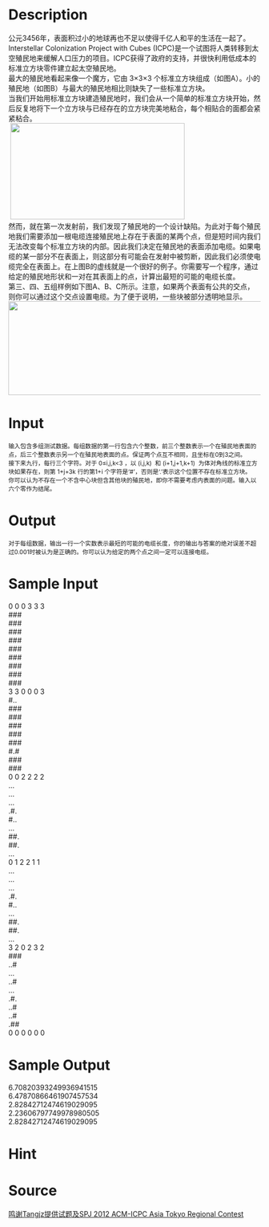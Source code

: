 
# Description

<div class="content"><div>公元3456年，表面积过小的地球再也不足以使得千亿人和平的生活在一起了。Interstellar Colonization Project with Cubes (ICPC)是一个试图将人类转移到太空殖民地来缓解人口压力的项目。ICPC获得了政府的支持，并很快利用低成本的标准立方块零件建立起太空殖民地。</div>
<div>最大的殖民地看起来像一个魔方，它由 3×3×3 个标准立方块组成（如图A）。小的殖民地（如图B）与最大的殖民地相比则缺失了一些标准立方块。</div>
<div>当我们开始用标准立方块建造殖民地时，我们会从一个简单的标准立方块开始，然后反复地将下一个立方块与已经存在的立方块完美地粘合，每个相贴合的面都会紧紧粘合。</div>
<div> <img src="source/bzoj/4685/img/aHR0cHM6Ly9seWRzeS5jb20vSnVkZ2VPbmxpbmUvdXBsb2FkLzIwMTYwOC9hMS5wbmc=.png" width="348" height="192" alt=""/></div>
<div>然而，就在第一次发射前，我们发现了殖民地的一个设计缺陷。为此对于每个殖民地我们需要添加一根电缆连接殖民地上存在于表面的某两个点，但是短时间内我们无法改变每个标准立方块的内部。因此我们决定在殖民地的表面添加电缆。如果电缆的某一部分不在表面上，则这部分有可能会在发射中被剪断，因此我们必须使电缆完全在表面上。在上图B的虚线就是一个很好的例子。你需要写一个程序，通过给定的殖民地形状和一对在其表面上的点，计算出最短的可能的电缆长度。</div>
<div>第三、四、五组样例如下图A、B、C所示。注意，如果两个表面有公共的交点，则你可以通过这个交点设置电缆。为了便于说明，一些块被部分透明地显示。</div>
<div><img src="source/bzoj/4685/img/aHR0cHM6Ly9seWRzeS5jb20vSnVkZ2VPbmxpbmUvdXBsb2FkLzIwMTYwOC9hMi5wbmc=.png" width="520" height="187" alt=""/></div></div>

# Input

<div class="content"><div style="font-size: 11.8181819915771px;">输入包含多组测试数据。每组数据的第一行包含六个整数，前三个整数表示一个在殖民地表面的点，后三个整数表示另一个在殖民地表面的点。保证两个点互不相同，且坐标在0到3之间。</div>
<div style="font-size: 11.8181819915771px;">接下来九行，每行三个字符。对于 0≤i,j,k&lt;3 ，以 (i,j,k)  和 (i+1,j+1,k+1)  为体对角线的标准立方块如果存在，则第 1+j+3k 行的第1+i 个字符是‘#’，否则是‘.’表示这个位置不存在标准立方块。</div>
<div style="font-size: 11.8181819915771px;">你可以认为不存在一个不含中心块但含其他块的殖民地，即你不需要考虑内表面的问题。输入以六个零作为结尾。</div></div>

# Output

<div class="content"><div style="font-size: 11.8181819915771px;">对于每组数据，输出一行一个实数表示最短的可能的电缆长度，你的输出与答案的绝对误差不超过0.001时被认为是正确的。你可以认为给定的两个点之间一定可以连接电缆。</div></div>

# Sample Input

<div class="content"><span class="sampledata">0 0 0 3 3 3<br/>
###<br/>
###<br/>
###<br/>
###<br/>
###<br/>
###<br/>
###<br/>
###<br/>
###<br/>
3 3 0 0 0 3<br/>
#..<br/>
###<br/>
###<br/>
###<br/>
###<br/>
###<br/>
#.#<br/>
###<br/>
###<br/>
0 0 2 2 2 2<br/>
...<br/>
...<br/>
...<br/>
.#.<br/>
#..<br/>
...<br/>
##.<br/>
##.<br/>
...<br/>
0 1 2 2 1 1<br/>
...<br/>
...<br/>
...<br/>
.#.<br/>
#..<br/>
...<br/>
##.<br/>
##.<br/>
...<br/>
3 2 0 2 3 2<br/>
###<br/>
..#<br/>
...<br/>
..#<br/>
...<br/>
.#.<br/>
..#<br/>
..#<br/>
.##<br/>
0 0 0 0 0 0</span></div>

# Sample Output

<div class="content"><span class="sampledata">6.70820393249936941515<br/>
6.47870866461907457534<br/>
2.82842712474619029095<br/>
2.23606797749978980505<br/>
2.82842712474619029095 <br/>
</span></div>

# Hint

<div class="content"><p></p></div>

# Source

<div class="content"><p><a href="problemset.php?search=鸣谢Tangjz提供试题及SPJ 2012 ACM-ICPC Asia Tokyo Regional Contest">鸣谢Tangjz提供试题及SPJ 2012 ACM-ICPC Asia Tokyo Regional Contest</a></p></div>

